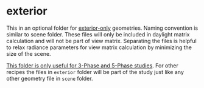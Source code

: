 # exterior
This in an optional folder for <u>exterior-only</u> geometries. Naming convention is similar to scene folder. These files will only be included in daylight matrix calculation and will not be part of view matrix. Separating the files is helpful to relax radiance parameters for view matrix calculation by minimizing the size of the scene.

<u>This folder is only useful for 3-Phase and 5-Phase studies</u>. For other recipes the files in `exterior` folder will be part of the study just like any other geometry file in `scene` folder.
